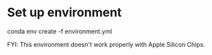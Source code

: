 # Set up environment
conda env create -f environment.yml

FYI: This environment doesn't work properly with Apple Silicon Chips.